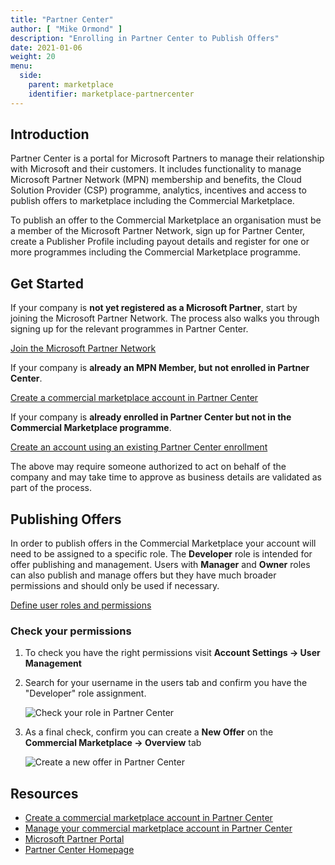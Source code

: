 ```yaml
---
title: "Partner Center"
author: [ "Mike Ormond" ]
description: "Enrolling in Partner Center to Publish Offers"
date: 2021-01-06
weight: 20
menu:
  side:
    parent: marketplace
    identifier: marketplace-partnercenter
---
```


## Introduction

Partner Center is a portal for Microsoft Partners to manage their relationship with Microsoft and their customers. It includes functionality to manage Microsoft Partner Network (MPN) membership and benefits, the Cloud Solution Provider (CSP) programme, analytics, incentives and access to publish offers to marketplace including the Commercial Marketplace.

To publish an offer to the Commercial Marketplace an organisation must be a member of the Microsoft Partner Network, sign up for Partner Center, create a Publisher Profile including payout details and register for one or more programmes including the Commercial Marketplace programme.

## Get Started

If your company is **not yet registered as a Microsoft Partner**, start by joining the Microsoft Partner Network. The process also walks you through signing up for the relevant programmes in Partner Center.

[Join the Microsoft Partner Network](https://partner.microsoft.com/commercial)

If your company is **already an MPN Member, but not enrolled in Partner Center**.

[Create a commercial marketplace account in Partner Center](https://docs.microsoft.com/azure/marketplace/partner-center-portal/create-account)

If your company is **already enrolled in Partner Center but not in the Commercial Marketplace programme**.

[Create an account using an existing Partner Center enrollment](https://docs.microsoft.com/azure/marketplace/partner-center-portal/create-account#create-an-account-using-existing-partner-center-enrollments)

The above may require someone authorized to act on behalf of the company and may take time to approve as business details are validated as part of the process.

## Publishing Offers

In order to publish offers in the Commercial Marketplace your account will need to be assigned to a specific role. The **Developer** role is intended for offer publishing and management. Users with **Manager** and **Owner** roles can also publish and manage offers but they have much broader permissions and should only be used if necessary.

[Define user roles and permissions](https://docs.microsoft.com/azure/marketplace/partner-center-portal/manage-account#define-user-roles-and-permissions)

### Check your permissions

1. To check you have the right permissions visit **Account Settings -> User Management**
2. Search for your username in the users tab and confirm you have the "Developer" role assignment.

   ![Check your role in Partner Center](/marketplace/images/partnercenter-developer-role-check.png)

3. As a final check, confirm you can create a **New Offer** on the **Commercial Marketplace -> Overview** tab

   ![Create a new offer in Partner Center](/marketplace/images/partnercenter-new-offer.png)

## Resources

* [Create a commercial marketplace account in Partner Center
](https://docs.microsoft.com/azure/marketplace/partner-center-portal/create-account)
* [Manage your commercial marketplace account in Partner Center](https://docs.microsoft.com/azure/marketplace/partner-center-portal/manage-account)
* [Microsoft Partner Portal](https://partner.microsoft.com/)
* [Partner Center Homepage](https://partner.microsoft.com/dashboard/home)